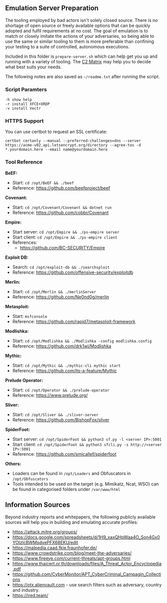 ## Emulation Server Preparation
The tooling employed by bad actors isn't solely closed source. There is no shortage of open source or freely available options that can be quickly adopted and fulfil requirements at no cost. The goal of emulation is to match or closely imitate the actions of your adversaries, so being able to use the same or similar tooling to them is more preferable than confining your testing to a suite of controlled, autonomous executions.

Included in this folder is `prepare-server.sh` which can help get you up and running with a variety of tooling. The [C2 Matrix](https://www.thec2matrix.com/) may help you to decide what best suits your needs.

The following notes are also saved as `~/readme.txt` after running the script.

### Script Paramters
```
-h show help
-r install XFCE+XRDP
-v install Vectr
```

### HTTPS Support
You can use certbot to request an SSL certificate:
```
certbot certonly --manual --preferred-challenges=dns --server https://acme-v02.api.letsencrypt.org/directory --agree-tos -d *.yourdomain.here --email name@yourdomain.here
```

### Tool Reference
**BeEF:**
- Start: `cd /opt/BeEF && ./beef`  
- Reference: https://github.com/beefproject/beef  

**Covenant:**
- Start: `cd /opt/Covenant/Covenant && dotnet run`  
- Reference: https://github.com/cobbr/Covenant  

**Empire:**
- Start server: `cd /opt/Empire && ./ps-empire server`
- Start client: `cd /opt/Empire && ./ps-empire client`
- References:  
  - https://github.com/BC-SECURITY/Empire  

**Exploit DB:**
- Search: `cd /opt/exploit-db && ./searchsploit`  
- Reference: https://github.com/offensive-security/exploitdb  

**Merlin:**
- Start: `cd /opt/Merlin && ./merlinServer`  
- Reference: https://github.com/Ne0nd0g/merlin  

**Metasploit:**
- Start: `msfconsole`  
- Reference: https://github.com/rapid7/metasploit-framework  

**Modlishka:**
- Start: `cd /opt/Modlishka && ./Modlishka -config modlishka.config`  
- Reference: https://github.com/drk1wi/Modlishka  

**Mythic:**
- Start: `cd /opt/Mythic && ./mythic-cli mythic start`  
- Reference: https://github.com/its-a-feature/Mythic  

**Prelude Operator:**
- Start: `cd /opt/Operator && ./prelude-operator`  
- Reference: https://www.prelude.org/  

**Sliver:**
- Start: `cd /opt/Sliver && ./sliver-server`  
- Reference: https://github.com/BishopFox/sliver  

**SpiderFoot:**
- Start server: `cd /opt/SpiderFoot && python3 sf.py -l <server IP>:5001`  
- Start client: `cd /opt/SpiderFoot && python3 sfcli.py -s http://<server IP>:5001`  
- Reference: https://github.com/smicallef/spiderfoot  

**Others:**
- Loaders can be found in `/opt/Loaders` and Obfuscators in `/opt/Obfuscators`  
- Tools intended to be used on the target (e.g. Mimikatz, Ncat, WSO) can be found in categorised folders under `/var/www/html`  

## Information Sources
Beyond industry reports and whitepapers, the following publicly available sources will help you in building and emulating accurate profiles:
- https://attack.mitre.org/groups/  
- https://docs.google.com/spreadsheets/d/1H9_xaxQHpWaa4O_Son4Gx0YOIzlcBWMsdvePFX68EKU/edit  
- https://malpedia.caad.fkie.fraunhofer.de/  
- https://www.crowdstrike.com/blog/meet-the-adversaries/  
- https://www.fireeye.com/current-threats/apt-groups.html  
- https://www.thaicert.or.th/downloads/files/A_Threat_Actor_Encyclopedia.pdf  
- https://github.com/CyberMonitor/APT_CyberCriminal_Campagin_Collections  
- https://otx.alienvault.com - use search filters such as adversary, country and industry.  
- https://ired.team/  
